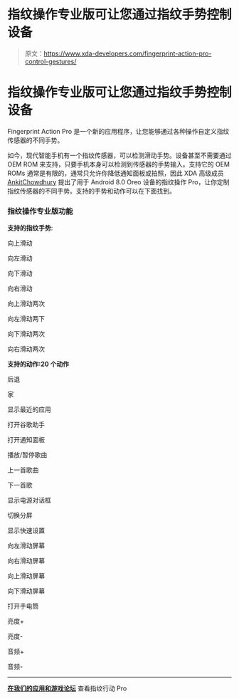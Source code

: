 # 指纹操作专业版可让您通过指纹手势控制设备

> 原文：<https://www.xda-developers.com/fingerprint-action-pro-control-gestures/>

# 指纹操作专业版可让您通过指纹手势控制设备

Fingerprint Action Pro 是一个新的应用程序，让您能够通过各种操作自定义指纹传感器的不同手势。

如今，现代智能手机有一个指纹传感器，可以检测滑动手势。设备甚至不需要通过 OEM ROM 来支持，只要手机本身可以检测到传感器的手势输入。支持它的 OEM ROMs 通常是有限的，通常只允许你降低通知面板或拍照，因此 XDA 高级成员 [AnkitChowdhury](https://forum.xda-developers.com/member.php?u=4747885) 提出了用于 Android 8.0 Oreo 设备的指纹操作 Pro，让你定制指纹传感器的不同手势。支持的手势和动作可以在下面找到。

### 指纹操作专业版功能

**支持的指纹手势**:

向上滑动

向左滑动

向下滑动

向右滑动

向上滑动两次

向左滑动两下

向下滑动两次

向右滑动两次

**支持的动作:20 个动作**

后退

家

显示最近的应用

打开谷歌助手

打开通知面板

播放/暂停歌曲

上一首歌曲

下一首歌

显示电源对话框

切换分屏

显示快速设置

向左滑动屏幕

向右滑动屏幕

向上滑动屏幕

向下滑动屏幕

打开手电筒

亮度+

亮度-

音频+

音频-

* * *

[**在我们的应用和游戏论坛**](https://forum.xda-developers.com/android/apps-games/app-fingerprint-action-pro-quick-t3724493) 查看指纹行动 Pro